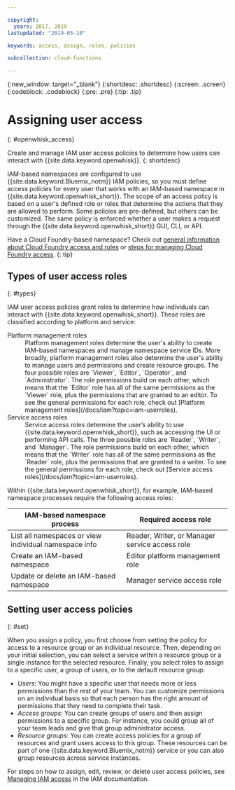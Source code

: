 ```yaml
---

copyright:
  years: 2017, 2019
lastupdated: "2019-05-10"

keywords: access, assign, roles, policies

subcollection: cloud-functions

---
```






{:new_window: target="_blank"}
{:shortdesc: .shortdesc}
{:screen: .screen}
{:codeblock: .codeblock}
{:pre: .pre}
{:tip: .tip}

# Assigning user access
{: #openwhisk_access}

Create and manage IAM user access policies to determine how users can interact with {{site.data.keyword.openwhisk}}.
{: shortdesc}

IAM-based namespaces are configured to use {{site.data.keyword.Bluemix_notm}} IAM policies, so you must define access policies for every user that works with an IAM-based namespace in {{site.data.keyword.openwhisk_short}}. The scope of an access policy is based on a user's defined role or roles that determine the actions that they are allowed to perform. Some policies are pre-defined, but others can be customized. The same policy is enforced whether a user makes a request through the {{site.data.keyword.openwhisk_short}} GUI, CLI, or API.

Have a Cloud Foundry-based namespace? Check out [general information about Cloud Foundry access and roles](/docs/iam?topic=iam-cfaccess#cfaccess) or [steps for managing Cloud Foundry access](/docs/iam?topic=iam-mngcf#mngcf).
{: tip}

## Types of user access roles
{: #types}

IAM user access policies grant roles to determine how individuals can interact with {{site.data.keyword.openwhisk_short}}. These roles are classified according to platform and service:

<dl>
<dt>Platform management roles</dt>
<dd>Platform management roles determine the user's ability to create IAM-based namespaces and manage namespace service IDs. More broadly, platform management roles also determine the user's ability to manage users and permissions and create resource groups. The four possible roles are `Viewer`, `Editor`, `Operator`, and `Administrator`. The role permissions build on each other, which means that the `Editor` role has all of the same permissions as the `Viewer` role, plus the permissions that are granted to an editor. To see the general permissions for each role, check out [Platform management roles](/docs/iam?topic=iam-userroles).</dd>
<dt>Service access roles</dt>
<dd>Service access roles determine the user’s ability to use {{site.data.keyword.openwhisk_short}}, such as accessing the UI or performing API calls. The three possible roles are `Reader`, `Writer`, and `Manager`. The role permissions build on each other, which means that the `Writer` role has all of the same permissions as the `Reader` role, plus the permissions that are granted to a writer. To see the general permissions for each role, check out [Service access roles](/docs/iam?topic=iam-userroles).</dd>
</dl>

Within {{site.data.keyword.openwhisk_short}}, for example, IAM-based namespace processes require the following access roles:

| IAM-based namespace process | Required access role |
| --------------------------- | -------------------- |
| List all namespaces or view individual namespace info | Reader, Writer, or Manager service access role |
| Create an IAM-based namespace  | Editor platform management role |
| Update or delete an IAM-based namespace | Manager service access role |

## Setting user access policies
{: #set}

When you assign a policy, you first choose from setting the policy for access to a resource group or an individual resource. Then, depending on your initial selection, you can select a service within a resource group or a single instance for the selected resource. Finally, you select roles to assign to a specific user, a group of users, or to the default resource group:
* *Users*: You might have a specific user that needs more or less permissions than the rest of your team. You can customize permissions on an individual basis so that each person has the right amount of permissions that they need to complete their task.
* *Access groups*: You can create groups of users and then assign permissions to a specific group. For instance, you could group all of your team leads and give that group administrator access.
* *Resource groups*: You can create access policies for a group of resources and grant users access to this group. These resources can be part of one {{site.data.keyword.Bluemix_notm}} service or you can also group resources across service instances.

For steps on how to assign, edit, review, or delete user access policies, see [Managing IAM access](/docs/iam?topic=iam-iammanidaccser) in the IAM documentation.


